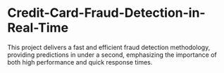 # Credit-Card-Fraud-Detection-in-Real-Time
This project delivers a fast and efficient fraud detection methodology, providing predictions in under a second, emphasizing the importance of both high performance and quick response times.
